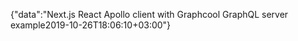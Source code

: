 {"data":"Next.js React Apollo client with Graphcool GraphQL server example2019-10-26T18:06:10+03:00"}
